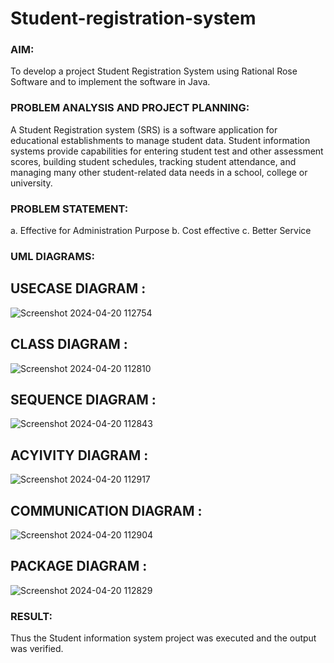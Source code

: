 # Student-registration-system
### AIM:
To develop a project Student Registration System using Rational Rose Software and to
implement the software in Java.
### PROBLEM ANALYSIS AND PROJECT PLANNING:
A Student Registration system (SRS) is a software application for educational
establishments to manage student data. Student information systems provide capabilities for
entering student test and other assessment scores, building student schedules, tracking student
attendance, and managing many other student-related data needs in a school, college or
university.
### PROBLEM STATEMENT:
a. Effective for Administration Purpose
b. Cost effective
c. Better Service
### UML DIAGRAMS:

## USECASE DIAGRAM :
![Screenshot 2024-04-20 112754](https://github.com/23003324/LAB-5-Student-registration-system/assets/140035234/af2ca697-72ec-4185-ae1d-fc734f8adf67)

## CLASS DIAGRAM :
![Screenshot 2024-04-20 112810](https://github.com/23003324/LAB-5-Student-registration-system/assets/140035234/fcbadf5c-98f6-463f-bf0a-71e1abb96410)


## SEQUENCE DIAGRAM :
![Screenshot 2024-04-20 112843](https://github.com/23003324/LAB-5-Student-registration-system/assets/140035234/473b50ff-8e75-495f-a6ff-91861a78bbf3)


## ACYIVITY DIAGRAM :
![Screenshot 2024-04-20 112917](https://github.com/23003324/LAB-5-Student-registration-system/assets/140035234/625bb71d-d15e-489c-8515-d5230e9cceb8)


## COMMUNICATION DIAGRAM :
![Screenshot 2024-04-20 112904](https://github.com/23003324/LAB-5-Student-registration-system/assets/140035234/fbc60854-b353-4609-9e7b-ac300a199587)


## PACKAGE DIAGRAM :
![Screenshot 2024-04-20 112829](https://github.com/23003324/LAB-5-Student-registration-system/assets/140035234/0324d666-e4cd-4e91-83bd-6648f274e6e1)


### RESULT:
Thus the Student information system project was executed and the output was
verified.
